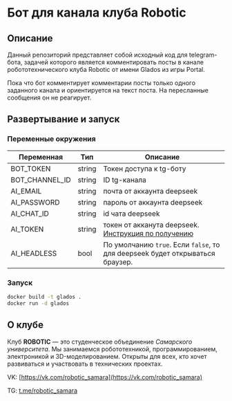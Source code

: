 # Бот для канала клуба Robotic


## Описание
Данный репозиторий представляет собой исходный код для telegram-бота, задачей которого является комментировать посты в канале робототехнического клуба Robotic от имени Glados из игры Portal.

Пока что бот комментирует комментарии посты только одного заданного канала и ориентируется на текст поста. На пересланные сообщения он не реагирует.

## Развертывание и запуск
### Переменные окружения

| Переменная | Тип | Описание
|----------|----------|---------
| BOT_TOKEN | string   | Токен доступа к tg-боту
| BOT_CHANNEL_ID | string  | ID tg-канала
| AI_EMAIL | string | почта от аккаунта deepseek
| AI_PASSWORD | string | пароль от аккаунта deepseek
| AI_CHAT_ID | string | id чата deepseek
| AI_TOKEN | string | токен от акканута deepseek. [Инструкция по получению](https://github.com/Sapdotten/DeeperSeek/tree/main/docs#obtaining-the-session-token)
| AI_HEADLESS | bool | По умолчанию `true`. Если `false`, то для deepseek будет открываться браузер.

### Запуск
```sh
docker build -t glados .
docker run -d glados
```

## О клубе
Клуб **ROBOTIC** — это студенческое объединение *Самарского университета*. Мы занимаемся робототехникой, программированием, электроникой и 3D-моделированием. Открыты для всех, кто хочет развиваться и участвовать в технических проектах.

VK: [https://vk.com/robotic_samara](https://vk.com/robotic_samara)

TG: [t.me/robotic_samara](t.me/robotic_samara)
